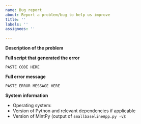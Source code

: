 ```yaml
---
name: Bug report
about: Report a problem/bug to help us improve
title: ''
labels: ''
assignees: ''

---
```


**Description of the problem**



<!-- Please be as detailed as you can when describing an issue. The more information we have, the easier it will be for us to track this down. -->

**Full script that generated the error**

<!-- It helps a lot if you share any data files required to run your script. You can drag-and-drop them here or paste a link to Dropbox/GoogleDrive/etc. -->

```
PASTE CODE HERE
```


**Full error message**

<!-- Tip: you'll get more detailed error messages if you add -Vd to your gmt commands. -->

```
PASTE ERROR MESSAGE HERE
```


**System information**

* Operating system:
* Version of Python and relevant dependencies if applicable
* Version of MintPy (output of `smallbaselineApp.py -v`):


